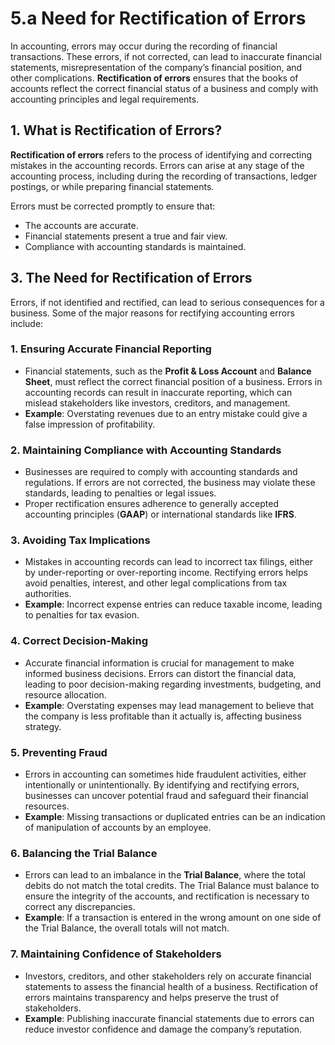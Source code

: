# 5.a Need for Rectification of Errors

In accounting, errors may occur during the recording of financial transactions. These errors, if not corrected, can lead to inaccurate financial statements, misrepresentation of the company’s financial position, and other complications. **Rectification of errors** ensures that the books of accounts reflect the correct financial status of a business and comply with accounting principles and legal requirements.

## 1. What is Rectification of Errors?

**Rectification of errors** refers to the process of identifying and correcting mistakes in the accounting records. Errors can arise at any stage of the accounting process, including during the recording of transactions, ledger postings, or while preparing financial statements.

Errors must be corrected promptly to ensure that:
- The accounts are accurate.
- Financial statements present a true and fair view.
- Compliance with accounting standards is maintained.


## 3. The Need for Rectification of Errors

Errors, if not identified and rectified, can lead to serious consequences for a business. Some of the major reasons for rectifying accounting errors include:

### 1. **Ensuring Accurate Financial Reporting**
   - Financial statements, such as the **Profit & Loss Account** and **Balance Sheet**, must reflect the correct financial position of a business. Errors in accounting records can result in inaccurate reporting, which can mislead stakeholders like investors, creditors, and management.
   - **Example**: Overstating revenues due to an entry mistake could give a false impression of profitability.

### 2. **Maintaining Compliance with Accounting Standards**
   - Businesses are required to comply with accounting standards and regulations. If errors are not corrected, the business may violate these standards, leading to penalties or legal issues.
   - Proper rectification ensures adherence to generally accepted accounting principles (**GAAP**) or international standards like **IFRS**.

### 3. **Avoiding Tax Implications**
   - Mistakes in accounting records can lead to incorrect tax filings, either by under-reporting or over-reporting income. Rectifying errors helps avoid penalties, interest, and other legal complications from tax authorities.
   - **Example**: Incorrect expense entries can reduce taxable income, leading to penalties for tax evasion.

### 4. **Correct Decision-Making**
   - Accurate financial information is crucial for management to make informed business decisions. Errors can distort the financial data, leading to poor decision-making regarding investments, budgeting, and resource allocation.
   - **Example**: Overstating expenses may lead management to believe that the company is less profitable than it actually is, affecting business strategy.

### 5. **Preventing Fraud**
   - Errors in accounting can sometimes hide fraudulent activities, either intentionally or unintentionally. By identifying and rectifying errors, businesses can uncover potential fraud and safeguard their financial resources.
   - **Example**: Missing transactions or duplicated entries can be an indication of manipulation of accounts by an employee.

### 6. **Balancing the Trial Balance**
   - Errors can lead to an imbalance in the **Trial Balance**, where the total debits do not match the total credits. The Trial Balance must balance to ensure the integrity of the accounts, and rectification is necessary to correct any discrepancies.
   - **Example**: If a transaction is entered in the wrong amount on one side of the Trial Balance, the overall totals will not match.

### 7. **Maintaining Confidence of Stakeholders**
   - Investors, creditors, and other stakeholders rely on accurate financial statements to assess the financial health of a business. Rectification of errors maintains transparency and helps preserve the trust of stakeholders.
   - **Example**: Publishing inaccurate financial statements due to errors can reduce investor confidence and damage the company’s reputation.

